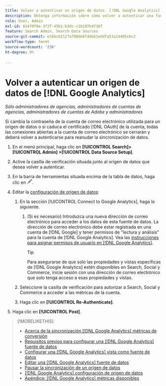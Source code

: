 ```yaml
---
title: Volver a autenticar un origen de datos  [!DNL Google Analytics] s
description: Obtenga información sobre cómo volver a autenticar una fuente de datos  [!DNL Google Analytics] si cambia la contraseña asociada o si el certificado caduca.
role: User, Admin
exl-id: 624f0f0e-3f2f-45b1-b3dc-c1b107b4736f
feature: Search Admin, Search Data Sources
source-git-commit: e16bc62127a708de8f4deb1eddfa53a14405cbc2
workflow-type: tm+mt
source-wordcount: '238'
ht-degree: 0%

---
```


# Volver a autenticar un origen de datos de [!DNL Google Analytics]

*Sólo administradores de agencias, administradores de cuentas de agencias, administradores de cuentas de Adobe y administradores*

Si cambia la contraseña de la cuenta de correo electrónico utilizada para un origen de datos o si caduca el certificado [!DNL OAuth] de la cuenta, todas las conexiones abiertas a la cuenta de correo electrónico se cerrarán y deberá volver a autenticarse para reanudar la sincronización de datos.

1. En el menú principal, haga clic en **[!UICONTROL Search]> [!UICONTROL Admin] >[!UICONTROL Data Source Setup]**.

1. Active la casilla de verificación situada junto al origen de datos que desea volver a autenticar.

1. En la barra de herramientas situada encima de la tabla de datos, haga clic en ![Editar](/help/search-social-commerce/assets/edit.png "Editar").

1. Editar la [configuración de origen de datos](data-source-settings.md):

   1. En la sección [!UICONTROL Connect to Google Analytics], haga lo siguiente.

      1. (Si es necesario) Introduzca una nueva dirección de correo electrónico para acceder a los datos de esta fuente de datos. La dirección de correo electrónico debe estar registrada en una cuenta de [!DNL Google] y tener permisos de &quot;lectura y análisis&quot; para la cuenta de [!DNL Google Analytics]. Vea las [instrucciones para asignar permisos de usuario en [!DNL Google Analytics]](https://support.google.com/analytics/answer/9305587).

         >[!TIP]
         >
         >Para asegurarse de que solo las propiedades y vistas específicas de [!DNL Google Analytics] estén disponibles en Search, Social y Commerce, inicie sesión con una dirección de correo electrónico que solo tenga acceso a esas propiedades y vistas.

   1. Seleccione la casilla de verificación para autorizar a Search, Social y Commerce a acceder a las métricas de la cuenta.

   1. Haga clic en **[!UICONTROL Re-Authenticate]**.

1. Haga clic en **[!UICONTROL Post]**.

>[!MORELIKETHIS]
>
>* [Acerca de la sincronización [!DNL Google Analytics] métricas de conversión](data-source-about.md)
>* [Requisitos previos para configurar una [!DNL Google Analytics] fuente de datos](data-source-prerequisites.md)
>* [Configurar una [!DNL Google Analytics] vista como fuente de datos](data-source-configure.md)
>* [Editar una [!DNL Google Analytics] fuente de datos](data-source-edit.md)
>* [Pausar la sincronización de un origen de datos](data-source-pause.md)
>* [[!DNL Google Analytics] configuración de origen de datos](data-source-settings.md)
>* [Apéndice:  [!DNL Google Analytics] métricas disponibles](data-source-ga-metrics.md)
